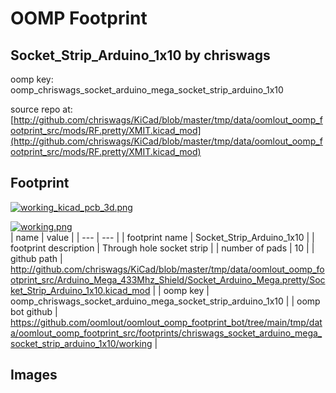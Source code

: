 # OOMP Footprint  
## Socket_Strip_Arduino_1x10  by chriswags  
  
oomp key: oomp_chriswags_socket_arduino_mega_socket_strip_arduino_1x10  
  
source repo at: [http://github.com/chriswags/KiCad/blob/master/tmp/data/oomlout_oomp_footprint_src/mods/RF.pretty/XMIT.kicad_mod](http://github.com/chriswags/KiCad/blob/master/tmp/data/oomlout_oomp_footprint_src/mods/RF.pretty/XMIT.kicad_mod)  
## Footprint  
  
[![working_kicad_pcb_3d.png](working_kicad_pcb_3d_600.png)](working_kicad_pcb_3d.png)  
  
[![working.png](working_600.png)](working.png)  
| name | value | 
| --- | --- | 
| footprint name | Socket_Strip_Arduino_1x10 | 
| footprint description | Through hole socket strip | 
| number of pads | 10 | 
| github path | http://github.com/chriswags/KiCad/blob/master/tmp/data/oomlout_oomp_footprint_src/Arduino_Mega_433Mhz_Shield/Socket_Arduino_Mega.pretty/Socket_Strip_Arduino_1x10.kicad_mod | 
| oomp key | oomp_chriswags_socket_arduino_mega_socket_strip_arduino_1x10 | 
| oomp bot github | https://github.com/oomlout/oomlout_oomp_footprint_bot/tree/main/tmp/data/oomlout_oomp_footprint_src/footprints/chriswags_socket_arduino_mega_socket_strip_arduino_1x10/working | 
## Images  
